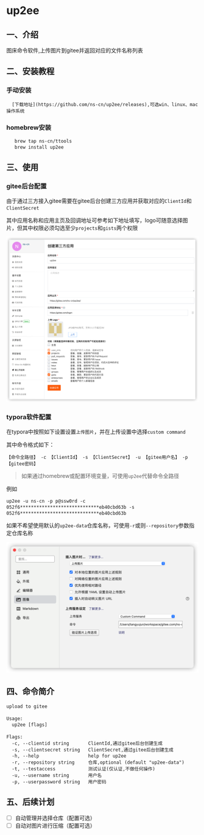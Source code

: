 # up2ee

## 一、介绍

图床命令软件,上传图片到gitee并返回对应的文件名称列表

## 二、安装教程

### 手动安装

      [下载地址](https://github.com/ns-cn/up2ee/releases),可选win、linux、mac操作系统

### homebrew安装

```Shell
   brew tap ns-cn/ttools
   brew install up2ee
```

## 三、使用

### gitee后台配置

   由于通过三方接入gitee需要在gitee后台创建三方应用并获取对应的`ClientId`和`ClientSecret`

   其中应用名称和应用主页及回调地址可参考如下地址填写，logo可随意选择图片，但其中权限必须勾选至少`projects`和`gists`两个权限

   ![iShot](./pic/client.png)

### typora软件配置

   在typora中按照如下设置设置`上传图片`，并在上传设置中选择`custom command`

   其中命令格式如下：

```Shell
【命令全路径】 -c 【ClientId】 -s 【ClientSecret】 -u 【gitee用户名】 -p 【gitee密码】 
```

> 如果通过homebrew或配置环境变量，可使用`up2ee`代替命令全路径

例如

```shell
up2ee -u ns-cn -p p@ssw0rd -c 052f6*****************************eb40cbd63b -s 052f6*****************************eb40cbd63b
```

如果不希望使用默认的`up2ee-data`仓库名称，可使用`-r`或则`--repository`参数指定仓库名称

![iShot](./pic/typora.png)

## 四、命令简介

```shell
upload to gitee

Usage:
  up2ee [flags]

Flags:
  -c, --clientid string       ClientId,通过gitee后台创建生成
  -s, --clientsecret string   ClientSecret,通过gitee后台创建生成
  -h, --help                  help for up2ee
  -r, --repository string     仓库,optional (default "up2ee-data")
  -t, --testaccess            测试认证(仅认证,不做任何操作)
  -u, --username string       用户名
  -p, --userpassword string   用户密码
```

## 五、后续计划

- [ ] 自动管理并选择仓库（配置可选）
- [ ] 自动对图片进行压缩（配置可选）
